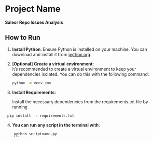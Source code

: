 # Project Name  
**Saleor Repo Issues Analysis**

## How to Run

1. **Install Python**: Ensure Python is installed on your machine. You can download and install it from [python.org](https://www.python.org/downloads/).

2. **[Optional] Create a virtual environment**:  
   It’s recommended to create a virtual environment to keep your dependencies isolated. You can do this with the following command:
   ```bash
   python -m venv env

3.	**Install Requirements:**


    Install the necessary dependencies from the requirements.txt file by running

   ```bash
    pip install -r requirements.txt
```

4.	**You can run any script in the terminal with:**

```bash
    python scriptname.py
    ```

    
